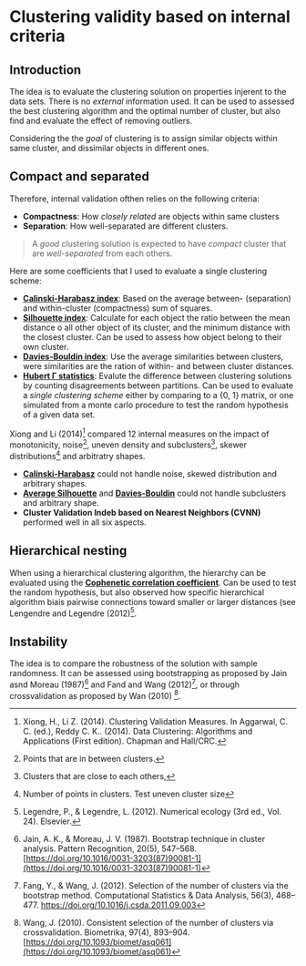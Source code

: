 # Clustering validity based on internal criteria

## Introduction

The idea is to evaluate the clustering solution on properties injerent to the data sets. 
There is no *external* information used. It can be used to assessed the best
clustering algorithm and the optimal number of cluster, but also find
and evaluate the effect of removing outliers.

Considering the the *goal* of clustering is to assign similar objects
within same cluster, and dissimilar objects in different
ones. 

## Compact and separated
Therefore, internal validation ofthen relies on the following
criteria:

- **Compactness**: How *closely related* are objects within same clusters
- **Separation**: How well-separated are different clusters.

> A *good* clustering solution is expected to have *compact* cluster
> that are *well-separated* from each others.

Here are some coefficients that I used to evaluate a single clustering
scheme:

- [**Calinski-Harabasz index**](../24): Based on the average between-
  (separation) and within-cluster (compactness) sum of squares.
- [**Silhouette index**](../26): Calculate for each object the ratio between 
  the mean distance o all other object of its cluster, and the minimum distance 
  with the closest cluster. Can be used to assess how object belong 
  to their own cluster.
- [**Davies-Bouldin index**](../25): Use the average similarities between
  clusters, were similarities are the ration of within- and between
  cluster distances.
- [**Hubert Γ statistics**](../22): Evalute the difference between clustering
  solutions by counting disagreements between partitions. Can be used to
  evaluate a *single clustering scheme* either by comparing to a {0, 1}
  matrix, or one simulated from a monte carlo procedure to test the
  random hypothesis of a given data set.


Xiong and Li (2014)[^ref1] compared 12 internal measures on the impact of
monotonicity, noise[^info1], uneven density and
subclusters[^info2], skewer distributions[^info3] and arbitratry shapes.

- [**Calinski-Harabasz**](../24) could not handle  noise, skewed distribution
  and arbitrary shapes.
- [**Average Silhouette**](../26) and [**Davies-Bouldin**](../25) could not handle subclusters and
  arbitrary shape.
- **Cluster Validation Indeb based on Nearest Neighbors (CVNN)** performed well in all six aspects.

## Hierarchical nesting

When using a hierarchical clustering algorithm, the hierarchy can be
evaluated using the [**Cophenetic correlation coefficient**](../23). Can be used to test the
random hypothesis, but also observed how specific hierarchical algorithm
biais pairwise connections toward smaller or larger distances (see
Lengendre and Legendre (2012)[^ref2].

## Instability

The idea is to compare the robustness of the solution with sample
randomness. It can be assessed using bootstrapping as
proposed by Jain asnd Moreau (1987)[^ref5] and Fand and Wang (2012)[^ref3], or through crossvalidation
as proposed by Wan (2010) [^ref4]. 


[^ref1]: Xiong, H., Li Z. (2014). Clustering Validation Measures. In Aggarwal, C. C. (ed.), Reddy C. K.. (2014). Data Clustering: Algorithms and Applications (First edition). Chapman and Hall/CRC.
[^ref2]: Legendre, P., & Legendre, L. (2012). Numerical ecology (3rd ed., Vol. 24). Elsevier.
[^ref3]: Fang, Y., & Wang, J. (2012). Selection of the number of clusters via the bootstrap method. Computational Statistics & Data Analysis, 56(3), 468–477. https://doi.org/10.1016/j.csda.2011.09.003
[^ref4]: Wang, J. (2010). Consistent selection of the number of clusters via crossvalidation. Biometrika, 97(4), 893–904. [https://doi.org/10.1093/biomet/asq061](https://doi.org/10.1093/biomet/asq061)
[^ref5]: Jain, A. K., & Moreau, J. V. (1987). Bootstrap technique in cluster analysis. Pattern Recognition, 20(5), 547–568. [https://doi.org/10.1016/0031-3203(87)90081-1](https://doi.org/10.1016/0031-3203(87)90081-1)

[^info1]: Points that are in between clusters.
[^info2]: Clusters that are close to each others,
[^info3]: Number of points in clusters. Test uneven cluster size
